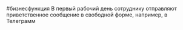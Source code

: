 #бизнесфункция 
В первый рабочий день сотруднику отправляют приветственное сообщение в свободной форме, например, в Телеграмм